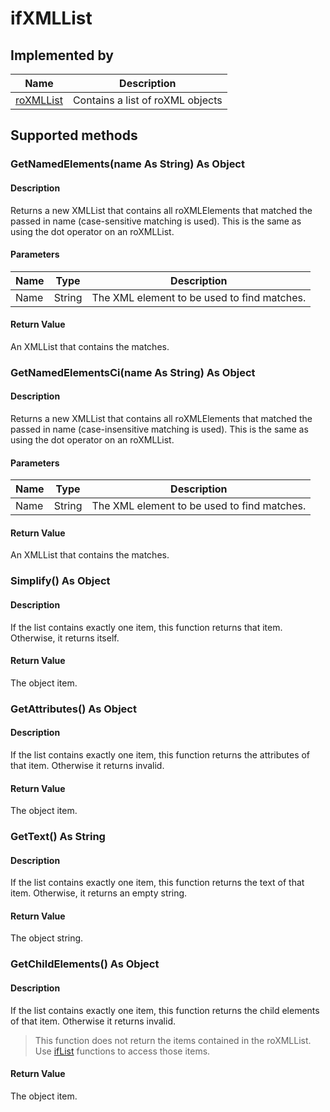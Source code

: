 ifXMLList
=========

Implemented by
--------------

| Name | Description |
| --- | --- |
| [roXMLList](/docs/references/brightscript/components/roxmllist.md "roXMLList") | Contains a list of roXML objects |

Supported methods
-----------------

### GetNamedElements(name As String) As Object

#### Description

Returns a new XMLList that contains all roXMLElements that matched the passed in name (case-sensitive matching is used). This is the same as using the dot operator on an roXMLList.

#### Parameters

| Name | Type | Description |
| --- | --- | --- |
| Name | String | The XML element to be used to find matches. |

#### Return Value

An XMLList that contains the matches.

### GetNamedElementsCi(name As String) As Object

#### Description

Returns a new XMLList that contains all roXMLElements that matched the passed in name (case-insensitive matching is used). This is the same as using the dot operator on an roXMLList.

#### Parameters

| Name | Type | Description |
| --- | --- | --- |
| Name | String | The XML element to be used to find matches. |

#### Return Value

An XMLList that contains the matches.

### Simplify() As Object

#### Description

If the list contains exactly one item, this function returns that item. Otherwise, it returns itself.

#### Return Value

The object item.

### GetAttributes() As Object

#### Description

If the list contains exactly one item, this function returns the attributes of that item. Otherwise it returns invalid.

#### Return Value

The object item.

### GetText() As String

#### Description

If the list contains exactly one item, this function returns the text of that item. Otherwise, it returns an empty string.

#### Return Value

The object string.

### GetChildElements() As Object

#### Description

If the list contains exactly one item, this function returns the child elements of that item. Otherwise it returns invalid.

> This function does not return the items contained in the roXMLList. Use [ifList](/docs/references/brightscript/interfaces/iflist.md "ifList") functions to access those items.

#### Return Value

The object item.
